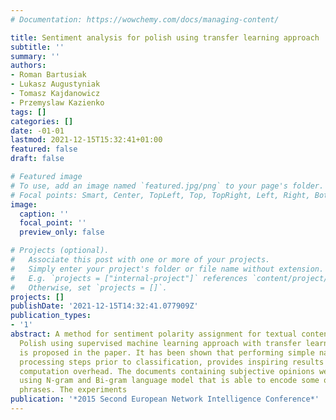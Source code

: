 ```yaml
---
# Documentation: https://wowchemy.com/docs/managing-content/

title: Sentiment analysis for polish using transfer learning approach
subtitle: ''
summary: ''
authors:
- Roman Bartusiak
- Lukasz Augustyniak
- Tomasz Kajdanowicz
- Przemyslaw Kazienko
tags: []
categories: []
date: -01-01
lastmod: 2021-12-15T15:32:41+01:00
featured: false
draft: false

# Featured image
# To use, add an image named `featured.jpg/png` to your page's folder.
# Focal points: Smart, Center, TopLeft, Top, TopRight, Left, Right, BottomLeft, Bottom, BottomRight.
image:
  caption: ''
  focal_point: ''
  preview_only: false

# Projects (optional).
#   Associate this post with one or more of your projects.
#   Simply enter your project's folder or file name without extension.
#   E.g. `projects = ["internal-project"]` references `content/project/deep-learning/index.md`.
#   Otherwise, set `projects = []`.
projects: []
publishDate: '2021-12-15T14:32:41.077909Z'
publication_types:
- '1'
abstract: A method for sentiment polarity assignment for textual content written in
  Polish using supervised machine learning approach with transfer learning scheme
  is proposed in the paper. It has been shown that performing simple natural language
  processing steps prior to classification, provides inspiring results without redundant
  computation overhead. The documents containing subjective opinions were classified
  using N-gram and Bi-gram language model that is able to encode some of complex word
  phrases. The experiments
publication: '*2015 Second European Network Intelligence Conference*'
---
```

